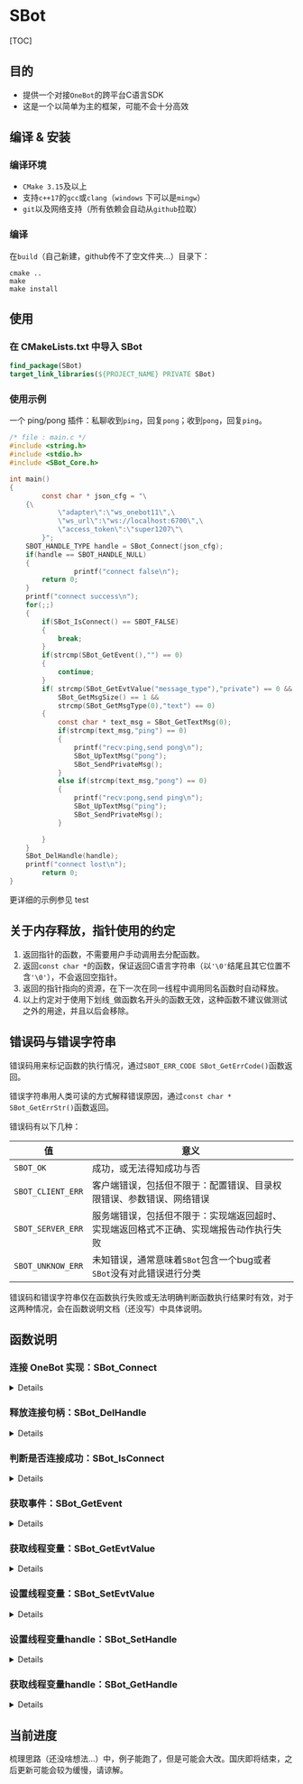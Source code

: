 # SBot

[TOC]

## 目的

* 提供一个对接`OneBot`的跨平台C语言SDK
* 这是一个以简单为主的框架，可能不会十分高效

## 编译 & 安装

### 编译环境

* `CMake 3.15`及以上
* 支持`c++17`的`gcc`或`clang`（`windows` 下可以是`mingw`）
* `git`以及网络支持（所有依赖会自动从`github`拉取）

### 编译

在`build`（自己新建，github传不了空文件夹...）目录下：

```shell
cmake ..
make
make install
```

## 使用

### 在 CMakeLists.txt 中导入 SBot

```cmake
find_package(SBot)
target_link_libraries(${PROJECT_NAME} PRIVATE SBot)
```

### 使用示例

一个 ping/pong 插件：私聊收到`ping`，回复`pong`；收到`pong`，回复`ping`。

```c
/* file : main.c */
#include <string.h>
#include <stdio.h>
#include <SBot_Core.h>

int main()
{
        const char * json_cfg = "\
	{\
            \"adapter\":\"ws_onebot11\",\
            \"ws_url\":\"ws://localhost:6700\",\
            \"access_token\":\"super1207\"\
        }";
	SBOT_HANDLE_TYPE handle = SBot_Connect(json_cfg);
	if(handle == SBOT_HANDLE_NULL)
	{
                printf("connect false\n");
		return 0;
	}
	printf("connect success\n");
	for(;;)
	{
		if(SBot_IsConnect() == SBOT_FALSE)
		{
			break;
		}
		if(strcmp(SBot_GetEvent(),"") == 0)
		{
			continue;
		}
		if( strcmp(SBot_GetEvtValue("message_type"),"private") == 0 &&
		    SBot_GetMsgSize() == 1 &&
		    strcmp(SBot_GetMsgType(0),"text") == 0)
		{
			const char * text_msg = SBot_GetTextMsg(0);
			if(strcmp(text_msg,"ping") == 0)
			{
				printf("recv:ping,send pong\n");
				SBot_UpTextMsg("pong");
				SBot_SendPrivateMsg();
			}
			else if(strcmp(text_msg,"pong") == 0)
			{
				printf("recv:pong,send ping\n");
				SBot_UpTextMsg("ping");
				SBot_SendPrivateMsg();
			}

		}
	}
	SBot_DelHandle(handle);
	printf("connect lost\n");
        return 0;
}

```
更详细的示例参见 test
## 关于内存释放，指针使用的约定

1. 返回指针的函数，不需要用户手动调用去分配函数。
2. 返回`const char *`的函数，保证返回C语言字符串（以`'\0'`结尾且其它位置不含`'\0'`），不会返回空指针。
3. 返回的指针指向的资源，在下一次在同一线程中调用同名函数时自动释放。
4. 以上约定对于使用下划线`_`做函数名开头的函数无效，这种函数不建议做测试之外的用途，并且以后会移除。

## 错误码与错误字符串

错误码用来标记函数的执行情况，通过`SBOT_ERR_CODE SBot_GetErrCode()`函数返回。

错误字符串用人类可读的方式解释错误原因，通过`const char * SBot_GetErrStr()`函数返回。

错误码有以下几种：

| 值                | 意义                                                         |
| ----------------- | ------------------------------------------------------------ |
| `SBOT_OK`         | 成功，或无法得知成功与否                                     |
| `SBOT_CLIENT_ERR` | 客户端错误，包括但不限于：配置错误、目录权限错误、参数错误、网络错误 |
| `SBOT_SERVER_ERR` | 服务端错误，包括但不限于：实现端返回超时、实现端返回格式不正确、实现端报告动作执行失败 |
| `SBOT_UNKNOW_ERR` | 未知错误，通常意味着`SBot`包含一个bug或者`SBot`没有对此错误进行分类 |

错误码和错误字符串仅在函数执行失败或无法明确判断函数执行结果时有效，对于这两种情况，会在函数说明文档（还没写）中具体说明。

## 函数说明

### 连接 OneBot 实现：SBot_Connect

<details>

```markdown
#### 函数原型：
	SBOT_HANDLE_TYPE SBot_Connect(const char *cfg_json_str)

#### 函数功能：
	用于连接 OneBot 实现。

#### 参数：
	cfg_json_str：
		连接 OneBot所需的参数，必须为 json 格式的字符串，字符串的具体内容见示例。

#### 返回值：
	若成功，返回连接句柄，若失败，返回 SBOT_HANDLE_NULL。

#### 线程变量设置：
	handle
	
#### 线程变量依赖：
	无。

#### 其它说明：
	建议 cfg_json_str 从配置文件读取。
	
```
</details>

### 释放连接句柄：SBot_DelHandle

<details>

```markdown
#### 函数原型：
	void SBot_DelHandle(SBOT_HANDLE_TYPE handle)

#### 函数功能：
	用于释放连接句柄。

#### 参数：
	handle
		连接句柄。

#### 返回值：
	无，且一定成功。

#### 线程变量设置：
	handle

#### 线程变量依赖：
	无。

#### 其它说明：
	必须调用这个函数来释放。
	
```
</details>

### 判断是否连接成功：SBot_IsConnect

<details>

```markdown
#### 函数原型：
	SBOT_BOOL_TYPE SBot_IsConnect()

#### 函数功能：
	用于释放连接句柄。

#### 参数：
	无。

#### 返回值：
	成功连接返回 SBOT_TRUE，没有连接返回 SBOT_FALSE。

#### 线程变量设置：
	无。

#### 线程变量依赖：
	handle

#### 其它说明：
	无。
	
```
</details>

### 获取事件：SBot_GetEvent

<details>

```markdown
#### 函数原型：
	const char * SBot_GetEvent()

#### 函数功能：
	获取事件。

#### 参数：
	无。

#### 返回值：
	失败返回 ""，成功返回非 ""。

#### 线程变量设置：
	user_id、target_id、group_id、nickname、self_id、time、post_type、<post_type>_type、message_id、sub_type、message。

#### 线程变量依赖：
	handle

#### 其它说明：
	无
	
```
</details>

### 获取线程变量：SBot_GetEvtValue

<details>

```markdown
#### 函数原型：
	const char * SBot_GetEvtValue(const char *key)

#### 函数功能：
	获取 SBot_GetEvent 函数设置的部分线程变量：user_id、target_id、group_id、nickname、self_id、post_type、<post_type>_type、message_id、sub_type。

#### 参数：
	key：
		要获取的线程变量的名字。

#### 返回值：
	返回线程变量的值，恒为字符串。

#### 线程变量设置：
	无。

#### 线程变量依赖：
	可以被此函数获取的线程变量。

#### 其它说明：
	此函数需要通过错误码来判断是否执行成功。
	
```
</details>

### 设置线程变量：SBot_SetEvtValue

<details>

```markdown
#### 函数原型：
	SBOT_BOOL_TYPE SBot_SetEvtValue(const char *key, const char *value)

#### 函数功能：
	重新设置 SBot_GetEvent 函数设置的部分线程变量：user_id、target_id、group_id、nickname、self_id、post_type、<post_type>_type、message_id、sub_type。

#### 参数：
	key：
		要设置的线程变量的名字。
	value:
		要设置的值。

#### 返回值：
	成功返回 SBOT_TRUE，失败返回 SBOT_FALSE。

#### 线程变量设置：
	这个函数可设置的线程变量

#### 线程变量依赖：
	无。

#### 其它说明：
	无
	
```
</details>

### 设置线程变量handle：SBot_SetHandle

<details>

```markdown
#### 函数原型：
	SBOT_BOOL_TYPE SBot_SetHandle(SBOT_HANDLE_TYPE handle)

#### 函数功能：
	设置线程变量 handle

#### 参数：
	handle：
		线程变量 handle

#### 返回值：
	成功返回 SBOT_TRUE，失败返回 SBOT_FALSE。

#### 线程变量设置：
	handle

#### 线程变量依赖：
	无。

#### 其它说明：
	无
	
```
</details>

### 获取线程变量handle：SBot_GetHandle

<details>

```markdown
#### 函数原型：
	SBOT_BOOL_TYPE SBot_SetHandle()

#### 函数功能：
	获取线程变量 handle

#### 参数：
	handle：
		线程变量 handle

#### 返回值：
	返回 handle

#### 线程变量设置：
	无。

#### 线程变量依赖：
	handle

#### 其它说明：
	此函数需要通过错误码来判断是否执行成功。
	
```
</details>

## 当前进度

梳理思路（还没啥想法...）中，例子能跑了，但是可能会大改。国庆即将结束，之后更新可能会较为缓慢，请谅解。